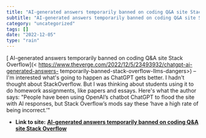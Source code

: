 ```yaml
---
title: "AI-generated answers temporarily banned on coding Q&A site Stack Overflow"
subtitle: "AI-generated answers temporarily banned on coding Q&A site Stack Overflow"
category: "uncategorized"
tags: []
date: "2022-12-05"
type: "rain"
---
```

[ AI-generated answers temporarily banned on coding Q&A site Stack Overflow](<
https://www.theverge.com/2022/12/5/23493932/chatgpt-ai-generated-answers-
temporarily-banned-stack-overflow-llms-dangers>) –I'm interested what's going
to happen as ChatGPT gets better. I hadn't thought about StackOverflow. But I
was thinking about students using it to do homework assignments, like papers
and essays. Here's what the author says: "People have been using OpenAI’s
chatbot ChatGPT to flood the site with AI responses, but Stack Overflow’s mods
say these ‘have a high rate of being incorrect.’"


* **Link to site:** **[AI-generated answers temporarily banned on coding Q&A site Stack Overflow](None)**